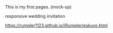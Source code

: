 This is my first pages. 
(mock-up)

responsive wedding invitation

https://rumpler1123.github.io/iRumpler/eskuvo.html
